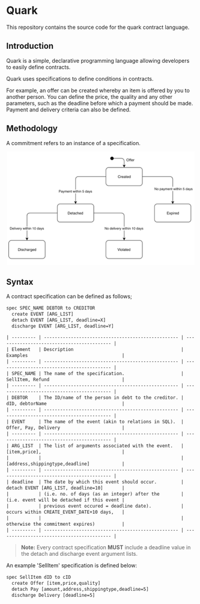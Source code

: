 # Quark
This repository contains the source code for the quark contract language.

## Introduction

Quark is a simple, declarative programming language allowing developers to easily define contracts.

Quark uses specifications to define conditions in contracts.

For example, an offer can be created whereby an item is offered by you to another person. 
You can define the price, the quality and any other parameters, such as the deadline before which a payment should be made.
Payment and delivery criteria can also be defined.

## Methodology

A commitment refers to an instance of a specification. 

<p align="center">
  <img src="./images/ExampleSTD.png" alt="ExampleSTD" width="500"/>
</p>

## Syntax

A contract specification can be defined as follows;

```
spec SPEC_NAME DEBTOR to CREDITOR
  create EVENT [ARG_LIST]
  detach EVENT [ARG_LIST, deadline=X]
  discharge EVENT [ARG_LIST, deadline=Y]
```

```
| --------- | -------------------------------------------------- | ------------------------------------------ |
| Element   | Description                                        | Examples                                   |
| --------- | -------------------------------------------------- | ------------------------------------------ |
| SPEC_NAME | The name of the specification.                     | SellItem, Refund                           |
| --------- | -------------------------------------------------- | ------------------------------------------ |
| DEBTOR    | The ID/name of the person in debt to the creditor. | dID, debtorName                            |
| --------- | -------------------------------------------------- | ------------------------------------------ |
| EVENT     | The name of the event (akin to relations in SQL).  | Offer, Pay, Delivery                       |
| --------- | -------------------------------------------------- | ------------------------------------------ |
| ARG_LIST  | The list of arguments associated with the event.   | [item,price],                              |
|           |                                                    | [address,shippingtype,deadline]            |
| --------- | -------------------------------------------------- | ------------------------------------------ |
| deadline  | The date by which this event should occur.         | detach EVENT [ARG_LIST, deadline=10]       |
|           | (i.e. no. of days (as an integer) after the        | (i.e. event will be detached if this event |
|           | previous event occured = deadline date).           | occurs within CREATE_EVENT_DATE+10 days,   |
|           |                                                    | otherwise the commitment expires)          |
| --------- | -------------------------------------------------- | ------------------------------------------ |
```

> **Note:** Every contract specification **MUST** include a deadline value in the detach and discharge event argument lists.

An example 'SellItem' specification is defined below:
```
spec SellItem dID to cID
  create Offer [item,price,quality]
  detach Pay [amount,address,shippingtype,deadline=5]
  discharge Delivery [deadline=5]
```




